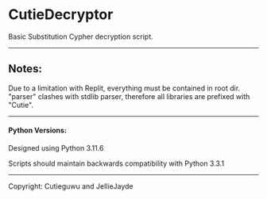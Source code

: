 # CutieDecryptor
Basic Substitution Cypher decryption script.

---

## Notes:

Due to a limitation with Replit, everything must be contained in root dir.
"parser" clashes with stdlib parser, therefore all libraries are prefixed with "Cutie".

---

#### Python Versions:

Designed using Python 3.11.6

Scripts should maintain backwards compatibility with Python 3.3.1

---

Copyright: Cutieguwu and JellieJayde